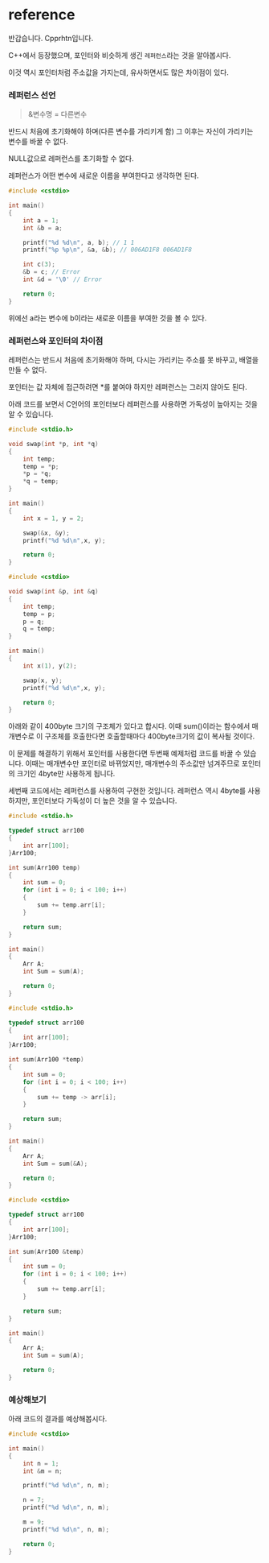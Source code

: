 # reference
반갑습니다. Cpprhtn입니다.

C++에서 등장했으며, 포인터와 비슷하게 생긴 `레퍼런스`라는 것을 알아봅시다.

이것 역시 포인터처럼 주소값을 가지는데, 유사하면서도 많은 차이점이 있다.

### 레퍼런스 선언
> &변수명 = 다른변수


반드시 처음에 초기화해야 하며(다른 변수를 가리키게 함)
그 이후는 자신이 가리키는 변수를 바꿀 수 없다.

NULL값으로 레퍼런스를 초기화할 수 없다.

레퍼런스가 어떤 변수에 새로운 이름을 부여한다고 생각하면 된다.

```C++
#include <cstdio>

int main()
{   
    int a = 1;
    int &b = a;

    printf("%d %d\n", a, b); // 1 1
    printf("%p %p\n", &a, &b); // 006AD1F8 006AD1F8

    int c(3);
    &b = c; // Error
    int &d = '\0' // Error

    return 0;
}
```
위에선 a라는 변수에 b이라는 새로운 이름을 부여한 것을 볼 수 있다.


### 레퍼런스와 포인터의 차이점

레퍼런스는 반드시 처음에 초기화해야 하며, 다시는 가리키는 주소를 못 바꾸고, 배열을 만들 수 없다.

포인터는 값 자체에 접근하려면 *를 붙여야 하지만 레퍼런스는 그러지 않아도 된다.



아래 코드를 보면서 C언어의 포인터보다 레퍼런스를 사용하면 가독성이 높아지는 것을 알 수 있습니다.
```C
#include <stdio.h>

void swap(int *p, int *q)
{
    int temp;
    temp = *p;
    *p = *q;
    *q = temp;
}

int main()
{
    int x = 1, y = 2;

    swap(&x, &y);
    printf("%d %d\n",x, y);

    return 0;
}
```

```C++
#include <cstdio>

void swap(int &p, int &q)
{
    int temp;
    temp = p;
    p = q;
    q = temp;
}

int main()
{
    int x(1), y(2);

    swap(x, y);
    printf("%d %d\n",x, y);

    return 0;
}
```


아래와 같이 400byte 크기의 구조체가 있다고 합시다.
이때 sum()이라는 함수에서 매개변수로 이 구조체를 호출한다면
호출할때마다 400byte크기의 값이 복사될 것이다.

이 문제를 해결하기 위해서 포인터를 사용한다면 두번째 예제처럼 코드를 바꿀 수 있습니다.
이때는 매개변수만 포인터로 바뀌었지만, 매개변수의 주소값만 넘겨주므로 포인터의 크기인 4byte만 사용하게 됩니다.

세번째 코드에서는 레퍼런스를 사용하여 구현한 것입니다.
레퍼런스 역시 4byte를 사용하지만, 포인터보다 가독성이 더 높은 것을 알 수 있습니다.

```C
#include <stdio.h>

typedef struct arr100
{
    int arr[100];
}Arr100;

int sum(Arr100 temp)
{
    int sum = 0;
    for (int i = 0; i < 100; i++)
    {
        sum += temp.arr[i];
    }

    return sum;
}

int main()
{
    Arr A;
    int Sum = sum(A);

    return 0;
}
```


```C
#include <stdio.h>

typedef struct arr100
{
    int arr[100];
}Arr100;

int sum(Arr100 *temp)
{
    int sum = 0;
    for (int i = 0; i < 100; i++)
    {
        sum += temp -> arr[i];
    }

    return sum;
}

int main()
{
    Arr A;
    int Sum = sum(&A);

    return 0;
}
```

```C++
#include <cstdio>

typedef struct arr100
{
    int arr[100];
}Arr100;

int sum(Arr100 &temp)
{
    int sum = 0;
    for (int i = 0; i < 100; i++)
    {
        sum += temp.arr[i];
    }

    return sum;
}

int main()
{
    Arr A;
    int Sum = sum(A);

    return 0;
}
```



### 예상해보기
아래 코드의 결과를 예상해봅시다.
```C++
#include <cstdio>

int main()
{
    int n = 1;
    int &m = n;

    printf("%d %d\n", n, m);

    n = 7;
    printf("%d %d\n", n, m);

    m = 9;
    printf("%d %d\n", n, m);

    return 0;
}
```